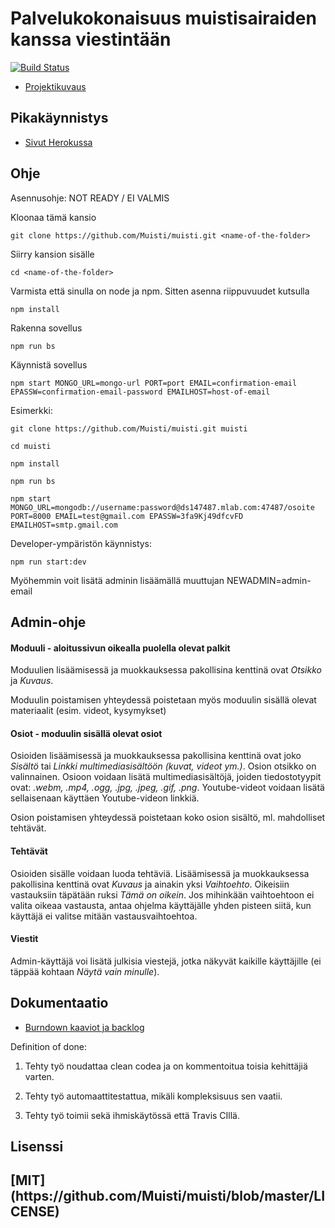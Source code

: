 
# Palvelukokonaisuus muistisairaiden kanssa viestintään
[![Build Status](https://travis-ci.org/Muisti/muisti.svg?branch=master)](https://travis-ci.org/Muisti/muisti)

- [Projektikuvaus](https://ohtuprojekti.jamo.fi/topic_descriptions/132)

## Pikakäynnistys

- [Sivut Herokussa](https://ohtumuisti.herokuapp.com/)

## Ohje

Asennusohje: NOT READY / EI VALMIS

Kloonaa tämä kansio

`git clone https://github.com/Muisti/muisti.git <name-of-the-folder>`

Siirry kansion sisälle

`cd <name-of-the-folder>`

Varmista että sinulla on node ja npm. Sitten asenna riippuvuudet kutsulla

`npm install`

Rakenna sovellus 

`npm run bs`
  
Käynnistä sovellus

`npm start MONGO_URL=mongo-url PORT=port EMAIL=confirmation-email EPASSW=confirmation-email-password EMAILHOST=host-of-email`
  
Esimerkki:
```
git clone https://github.com/Muisti/muisti.git muisti

cd muisti

npm install

npm run bs

npm start MONGO_URL=mongodb://username:password@ds147487.mlab.com:47487/osoite PORT=8000 EMAIL=test@gmail.com EPASSW=3fa9Kj49dfcvFD EMAILHOST=smtp.gmail.com
```
Developer-ympäristön käynnistys:

`npm run start:dev`  
  
Myöhemmin voit lisätä adminin lisäämällä muuttujan NEWADMIN=admin-email

## Admin-ohje

#### Moduuli - aloitussivun oikealla puolella olevat palkit

Moduulien lisäämisessä ja muokkauksessa pakollisina kenttinä ovat *Otsikko* ja *Kuvaus*.

Moduulin poistamisen yhteydessä poistetaan myös moduulin sisällä olevat materiaalit (esim. videot, kysymykset)

#### Osiot - moduulin sisällä olevat osiot

Osioiden lisäämisessä ja muokkauksessa pakollisina kenttinä ovat joko *Sisältö* tai *Linkki multimediasisältöön (kuvat, videot ym.)*. Osion otsikko on valinnainen. Osioon voidaan lisätä multimediasisältöjä, joiden tiedostotyypit ovat: *.webm, .mp4, .ogg, .jpg, .jpeg, .gif, .png*. Youtube-videot voidaan lisätä sellaisenaan käyttäen Youtube-videon linkkiä.

Osion poistamisen yhteydessä poistetaan koko osion sisältö, ml. mahdolliset tehtävät.

#### Tehtävät

Osioiden sisälle voidaan luoda tehtäviä. Lisäämisessä ja muokkauksessa pakollisina kenttinä ovat *Kuvaus* ja ainakin yksi *Vaihtoehto*. Oikeisiin vastauksiin täpätään ruksi *Tämä on oikein*. Jos mihinkään vaihtoehtoon ei valita oikeaa vastausta, antaa ohjelma käyttäjälle yhden pisteen siitä, kun käyttäjä ei valitse mitään vastausvaihtoehtoa. 

#### Viestit

Admin-käyttäjä voi lisätä julkisia viestejä, jotka näkyvät kaikille käyttäjille (ei täppää kohtaan *Näytä vain minulle*).


## Dokumentaatio

- [Burndown kaaviot ja backlog](https://docs.google.com/spreadsheets/d/1NisT05P_gyy_HbcJHzDIGEkS4Vf98-G_iQiY2LTDpFw/edit?usp=sharing)

Definition of done:

1. Tehty työ noudattaa clean codea ja on kommentoitua toisia kehittäjiä varten.
 
2. Tehty työ automaattitestattua, mikäli kompleksisuus sen vaatii.

3. Tehty työ toimii sekä ihmiskäytössä että Travis CIllä.

## Lisenssi

<H2>[MIT](https://github.com/Muisti/muisti/blob/master/LICENSE)

